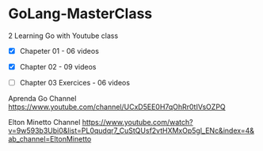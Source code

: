 # GoLang-MasterClass
2
Learning Go with Youtube class

- [x] Chapeter 01 - 06 videos
- [x] Chapter 02 - 09 videos
- [ ] Chapter 03 Exercices - 06 videos


Aprenda Go Channel https://www.youtube.com/channel/UCxD5EE0H7qOhRr0tIVsOZPQ

Elton Minetto Channel https://www.youtube.com/watch?v=9w593b3Ubi0&list=PL0qudqr7_CuStQUsf2vtHXMxOp5gl_ENc&index=4&ab_channel=EltonMinetto
